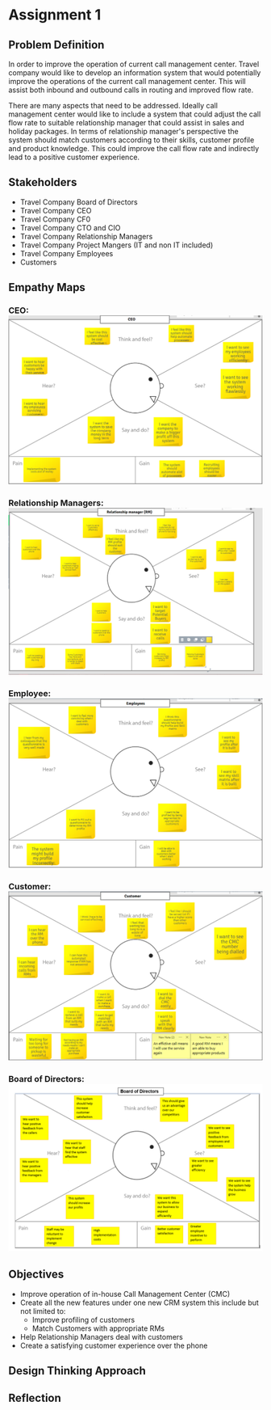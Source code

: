 
# Assignment 1

## Problem Definition

In order to improve the operation of current call management center. Travel company would like to develop an information system that would potentially improve the operations of the current call management center. This will assist both inbound and outbound calls in routing and improved flow rate.

There are many aspects that need to be addressed. Ideally call management center would like to include a system that could adjust the call flow rate to suitable relationship manager that could assist in sales and holiday packages. In terms of relationship manager's perspective the system should match customers according to their skills, customer profile and product knowledge. This could improve the call flow rate and indirectly lead to a positive customer experience.

## Stakeholders

* Travel Company Board of Directors
* Travel Company CEO
* Travel Company CF0
* Travel Company CTO and CIO
* Travel Company Relationship Managers
* Travel Company Project Mangers (IT and non IT included)
* Travel Company Employees
* Customers

## Empathy Maps

### CEO: ![alt text](https://raw.githubusercontent.com/SirDickensBottomskew/ISDMProject/Samer-EmpathyMaps/IMG/CEO%20Empathy.PNG 'CEO Empathy Map')

### Relationship Managers: ![alt text](https://raw.githubusercontent.com/SirDickensBottomskew/ISDMProject/Samer-EmpathyMaps/IMG/RM%20Empathy.PNG 'RM Empathy Map')

### Employee: ![alt text](https://raw.githubusercontent.com/SirDickensBottomskew/ISDMProject/Samer-EmpathyMaps/IMG/Employee%20Empathy.PNG 'Employee Empathy Map')

### Customer: ![alt text](https://raw.githubusercontent.com/SirDickensBottomskew/ISDMProject/Samer-EmpathyMaps/IMG/Customer%20Empathy.PNG 'Customer Empathy Map')

### Board of Directors: ![alt text](https://raw.githubusercontent.com/SirDickensBottomskew/ISDMProject/JKalair-patch-1-Empathy-Map-BOD/empathy%20map%20board%20of%20directors.PNG 'Customer Empathy Map')

## Objectives

* Improve operation of in-house Call Management Center (CMC)
* Create all the new features under one new CRM system this include but not limited to:
  * Improve profiling of customers
  * Match Customers with appropriate RMs
* Help Relationship Managers deal with customers
* Create a satisfying customer experience over the phone

## Design Thinking Approach

## Reflection
